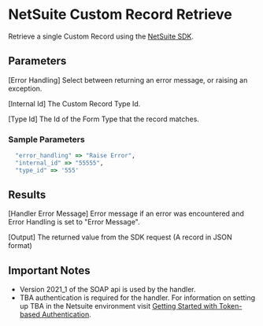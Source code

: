 # NetSuite Custom Record Retrieve
Retrieve a single Custom Record using the [NetSuite SDK](https://github.com/NetSweet/netsuite).

## Parameters
[Error Handling]
  Select between returning an error message, or raising an exception.

[Internal Id]
  The Custom Record Type Id.

[Type Id]
  The Id of the Form Type that the record matches.

### Sample Parameters
``` ruby
  "error_handling" => "Raise Error",
  "internal_id" => "55555",
  "type_id" => '555'
``` 

## Results
[Handler Error Message]
  Error message if an error was encountered and Error Handling is set to "Error Message".
  
[Output]
    The returned value from the SDK request (A record in JSON format)

## Important Notes
* Version 2021_1 of the SOAP api is used by the handler.
* TBA authentication is required for the handler.  For information on setting up TBA in the Netsuite environment visit [Getting Started with Token-based Authentication](https://docs.oracle.com/en/cloud/saas/netsuite/ns-online-help/section_4247337262.html).
